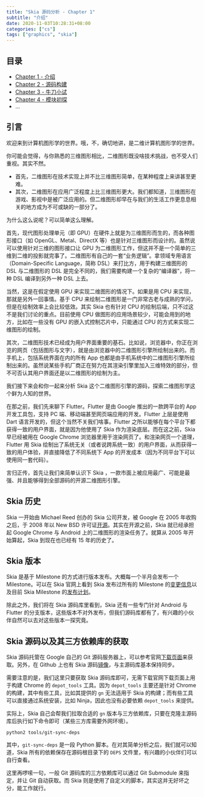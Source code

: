 ```yaml
---
title: "Skia 源码分析 - Chapter 1"
subtitle: "介绍"
date: 2020-11-03T10:28:31+08:00
categories: ["cs"]
tags: ["graphics", "skia"]
---
```


## 目录

* [Chapter 1 - 介绍](/posts/skia-1/)
* [Chapter 2 - 源码构建](/posts/skia-2/)
* [Chapter 3 - 牛刀小试](/posts/skia-3/)
* [Chapter 4 - 模块初探](/posts/skia-4/)
* ...

## 引言

欢迎来到计算机图形学的世界。哦，不，确切地讲，是二维计算机图形学的世界。

你可能会觉得，与你熟悉的三维图形相比，二维图形既没啥技术挑战，也不受人们重视。其实不然。
- 首先，二维图形在技术实现上并不比三维图形简单，在某种程度上来讲甚至更难。
- 其次，二维图形在应用广泛程度上比三维图形更大。我们都知道，三维图形在游戏、影视中是被广泛应用的。但二维图形却早在与我们的生活工作更息息相关的地方成为不可或缺的一部分了。

为什么这么说呢？可以简单这么理解。

首先，现代图形处理单元（即 GPU）在硬件上就是为三维图形而生的，而各种图形接口（如 OpenGL、Metal、DirectX 等）也是针对三维图形而设计的。虽然说可以使用针对三维的图形接口让 GPU 为二维图形工作，但这并不是一个简单的三维到二维的投影就完事了。二维图形有自己的一套“业务逻辑”。拿领域专用语言（Domain-Specific Language，简称 DSL）来打比方，用于构建三维图形的 DSL 与二维图形的 DSL 是完全不同的，我们需要构建一个复杂的“编译器”，将一种 DSL 编译到另外一种 DSL 上去。

当然，这是在假定使用 GPU 来实现二维图形的情况下。如果是用 CPU 来实现，那就是另外一回事情。基于 CPU 来绘制二维图形是一门非常古老与成熟的学问，但是在绘制效率上会比较低效。其实 Skia 也有针对 CPU 的绘制后端，只不过这不是我们讨论的重点。目前使用 CPU 做图形的应用场景较少，可能会用到的地方，比如在一些没有 GPU 的嵌入式控制芯片中，只能通过 CPU 的方式来实现二维图形的绘制。

其次，二维图形技术已经成为用户界面重要的基石。比如说，浏览器中，你正在浏览的网页（包括图形与文字），就是由浏览器中的二维图形引擎所绘制出来的。而手机上，包括系统界面在内的所有 App 也都是由手机系统中的二维图形引擎所绘制出来的。虽然说某些手机厂商正在努力在其渲染引擎里加入三维特效的部分，但不可否认其用户界面还是以二维图形的绘制为主。

我们接下来会和你一起来分析 Skia 这个二维图形引擎的源码，探索二维图形学这个鲜为人知的世界。

在那之前，我们先来聊下 Flutter。Flutter 是由 Google 推出的一款跨平台的 App 开发工具包，支持 PC 端、移动端甚至网页端应用的开发。Flutter 上层是使用 Dart 语言开发的，但这个当然不关我们啥事。Flutter 之所以能够在每个平台下都获得一致的用户界面，就是因为他使用了 Skia 作为渲染底层。而在这之前，Skia 早已经被用在 Google Chrome 浏览器里用于渲染网页了。和渲染网页一个道理，Flutter 用 Skia 绘制出了系统无关（或者说跨系统一致）的用户界面，从而获得一致的用户体验，并直接降低了不同系统下 App 的开发成本（因为不同平台下可以使用同一套代码）。

言归正传，首先让我们来简单认识下 Skia ，一款市面上被应用最广、可能是最强、并且能够得到全部源码的开源二维图形引擎。

## Skia 历史

Skia 一开始由 Michael Reed 创办的 Skia 公司开发，被 Google 在 2005 年收购之后，于 2008 年以 New BSD 许可证[开源](http://www.satine.org/archives/2008/09/02/skia-source-code-released/)。其实在开源之前，Skia 就已经承担起 Google Chrome 与 Android 上的二维图形的渲染任务了。就算从 2005 年开始算起，Skia 到现在也已经有 15 年的历史了。

## Skia 版本

Skia 是基于 Milestone 的方式进行版本发布。大概每一个半月会发布一个 Milestone。可以在 Skia 官网上看到 Skia 发布过所有的 Milestone 的[变更信息](https://skia.org/user/release/release_notes)以及目前 Skia Milestone 的[发布计划](https://skia.org/user/release/schedule)。

除此之外，我们将在 Skia 源码库里看到，Skia 还有一些专门针对 Android 与 Flutter 的分支版本，这些版本不对外发布，但我们源码库都有了，有兴趣的小伙伴自然可以去对这些版本一探究竟。

## Skia 源码以及其三方依赖库的获取

Skia 源码托管在 Google 自己的 Git 源码服务器上，可以参考官网[下载页面](https://skia.org/user/download)来获取。另外，在 Github 上也有 Skia 源码[镜像](https://github.com/google/skia/)，与主源码库基本保持同步。

需要注意的是，我们这里只要获取 Skia 源码库即可，无需下载官网下载页面上用于构建 Chrome 的 `depot_tools` 工具。因为 `depot_tools` 主要还是针对 Chrome 的构建，其中有些工具，比如其提供的 `gn` 无法适用于 Skia 的构建；而有些工具可以直接通过系统安装，比如 Ninja，因此也没有必要依赖 `depot_tools` 来提供。

实际上，Skia 自己会帮我们拉取合适的 `gn` 版本与三方依赖库，只要在克隆主源码库后执行如下命令即可（某些三方库需要外网环境）。
```
python2 tools/git-sync-deps
```

其中，`git-sync-deps` 是一段 Python 脚本。在对其简单分析之后，我们就可以知道，Skia 所有的依赖保存在源码根目录下的 `DEPS` 文件里，有兴趣的小伙伴们可以自行查看。

这里再啰嗦一句，一般 Git 源码库的三方依赖库可以通过 Git Submodule 来指定，并让 Git 自动获取。而 Skia 则是使用了自定义的脚本，其实这并无好坏之分，能工作就行。

